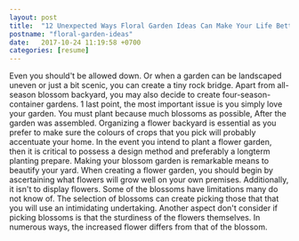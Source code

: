 ```yaml
---
layout: post
title:  "12 Unexpected Ways Floral Garden Ideas Can Make Your Life Better"
postname: "floral-garden-ideas"
date:   2017-10-24 11:19:58 +0700
categories: [resume]
---
```

Even you should't be allowed down. Or when a garden can be landscaped uneven or just a bit scenic, you can create a tiny rock bridge. Apart from all-season blossom backyard, you may also decide to create four-season-container gardens. 1 last point, the most important issue is you simply love your garden. You must plant because much blossoms as possible, After the garden was assembled. Organizing a flower backyard is essential as you prefer to make sure the colours of crops that you pick will probably accentuate your home. In the event you intend to plant a flower garden, then it is critical to possess a design method and preferably a longterm planting prepare. Making your blossom garden is remarkable means to beautify your yard. When creating a flower garden, you should begin by ascertaining what flowers will grow well on your own premises. Additionally, it isn't to display flowers. Some of the blossoms have limitations many do not know of. The selection of blossoms can create picking those that that you will use an intimidating undertaking. Another aspect don't consider if picking blossoms is that the sturdiness of the flowers themselves. In numerous ways, the increased flower differs from that of the blossom.
